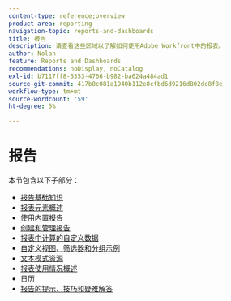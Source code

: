 ```yaml
---
content-type: reference;overview
product-area: reporting
navigation-topic: reports-and-dashboards
title: 报告
description: 请查看这些区域以了解如何使用Adobe Workfront中的报表。
author: Nolan
feature: Reports and Dashboards
recommendations: noDisplay, noCatalog
exl-id: b7117ff8-5353-4766-b982-ba624a484ad1
source-git-commit: 417b8c081a1940b112e8cfbd6d9216d802dc8f8e
workflow-type: tm+mt
source-wordcount: '59'
ht-degree: 5%

---
```


# 报告

本节包含以下子部分：

* [报告基础知识](../../reports-and-dashboards/reports/reporting/reporting-basics.md)
* [报表元素概述](../../reports-and-dashboards/reports/reporting-elements/reporting-elements-overview.md)
* [使用内置报告](../../reports-and-dashboards/reports/using-built-in-reports/use-built-in-reports.md)
* [创建和管理报告](../../reports-and-dashboards/reports/creating-and-managing-reports/create-manage-reports.md)
* [报表中计算的自定义数据](../../reports-and-dashboards/reports/calc-cstm-data-reports/calculated-custom-data-reports.md)
* [自定义视图、筛选器和分组示例](../../reports-and-dashboards/reports/custom-view-filter-grouping-samples/custom-view-filter-grouping-samples.md)
* [文本模式资源](../../reports-and-dashboards/reports/text-mode/text-mode-resources.md)
* [报表使用情况概述](../../reports-and-dashboards/reports/report-usage/report-usage-overview.md)
* [日历](../../reports-and-dashboards/reports/calendars/calendars.md)
* [报告的提示、技巧和疑难解答](../../reports-and-dashboards/reports/tips-tricks-and-troubleshooting/tips-troubleshooting-reports.md)

<!--outdated: For in-depth training on reports, see  [Basic Report Creation Program for the new Workfront experience](https://one.workfront.com/s/basic-report-creation-program).-->
